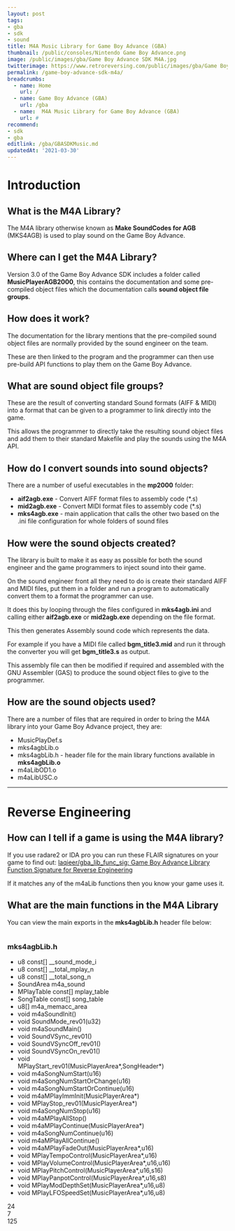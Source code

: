 ```yaml
---
layout: post
tags: 
- gba
- sdk
- sound
title: M4A Music Library for Game Boy Advance (GBA)
thumbnail: /public/consoles/Nintendo Game Boy Advance.png
image: /public/images/gba/Game Boy Advance SDK M4A.jpg
twitterimage: https://www.retroreversing.com/public/images/gba/Game Boy Advance SDK M4A.jpg
permalink: /game-boy-advance-sdk-m4a/
breadcrumbs:
  - name: Home
    url: /
  - name: Game Boy Advance (GBA)
    url: /gba
  - name:  M4A Music Library for Game Boy Advance (GBA)
    url: #
recommend: 
- sdk
- gba
editlink: /gba/GBASDKMusic.md
updatedAt: '2021-03-30'
---
```


# Introduction

## What is the M4A Library?
The M4A library otherwise known as **Make SoundCodes for AGB** (MKS4AGB) is used to play sound on the Game Boy Advance.

## Where can I get the M4A Library?
Version 3.0 of the Game Boy Advance SDK includes a folder called **MusicPlayerAGB2000**, this contains the documentation and some pre-compiled  object files which the documentation calls **sound object file groups**. 

## How does it work?
The documentation for the library mentions that the pre-compiled sound object files are normally provided by the sound engineer on the team.

These are then linked to the program and the programmer can then use pre-build API functions to play them on the Game Boy Advance.

## What are sound object file groups?
These are the result of converting standard Sound formats (AIFF & MIDI) into a format that can be given to a programmer to link directly into the game.

This allows the programmer to directly take the resulting sound object files and add them to their standard Makefile and play the sounds using the M4A API.

## How do I convert sounds into sound objects?
There are a number of useful executables in the **mp2000** folder:
* **aif2agb.exe** - Convert AIFF format files to assembly code (\*.s)
* **mid2agb.exe** - Convert MIDI format files  to assembly code (\*.s)
* **mks4agb.exe** - main application that calls the other two based on the .ini file configuration for whole folders of sound files


## How were the sound objects created?
The library is built to make it as easy as possible for both the sound engineer and the game programmers to inject sound into their game.

On the sound engineer front all they need to do is create their standard AIFF and MIDI files, put them in a folder and run a program to automatically convert them to a format the programmer can use.

It does this by looping through the files configured in **mks4agb.ini** and calling either **aif2agb.exe** or **mid2agb.exe** depending on the file format.

This then generates Assembly sound code which represents the data.

For example if you have a MIDI file called **bgm_title3.mid** and run it through the converter you will get **bgm_title3.s** as output.

This assembly file can then be modified if required and assembled with the GNU Assembler (GAS) to produce the sound object files to give to the programmer.

## How are the sound objects used?
There are a number of files that are required in order to bring the M4A library into your Game Boy Advance project, they are:
* MusicPlayDef.s
* mks4agbLib.o
* mks4agbLib.h - header file for the main library functions available in **mks4agbLib.o**
* m4aLibOD1.o
* m4aLibUSC.o

---
# Reverse Engineering

## How can I tell if a game is using the M4A library?
If you use radare2 or IDA pro you can run these FLAIR signatures on your game to find out:
[laqieer/gba_lib_func_sig: Game Boy Advance Library Function Signature for Reverse Engineering](https://github.com/laqieer/gba_lib_func_sig)

If it matches any of the m4aLib functions then you know your game uses it.

## What are the main functions in the M4A Library
You can view the main exports in the **mks4agbLib.h** header file below:
<section class="rr-main-cards" style="justify-content: center">

<div class="rr-file-card">
  <img class="geopattern" data-title="mks4agbLib.h" />
  <h3>mks4agbLib.h</h3><ul style="width:350px">
    <li><span>u8 const[]</span> __sound_mode_i</li> 
    <li><span>u8 const[]</span> __total_mplay_n</li> 
    <li><span>u8 const[]</span> __total_song_n</li> 
    <li><span>SoundArea</span> m4a_sound</li> 
    <li><span>MPlayTable const[]</span> mplay_table</li> 
    <li><span>SongTable const[]</span> song_table</li> 
    <li><span>u8[]</span> m4a_memacc_area</li> 
    <li><span>void</span> m4aSoundInit<span class="rr-func-args">()</span></li> 
    <li><span>void</span> SoundMode_rev01<span class="rr-func-args">(u32)</span></li> 
    <li><span>void</span> m4aSoundMain<span class="rr-func-args">()</span></li> 
    <li><span>void</span> SoundVSync_rev01<span class="rr-func-args">()</span></li> 
    <li><span>void</span> SoundVSyncOff_rev01<span class="rr-func-args">()</span></li> 
    <li><span>void</span> SoundVSyncOn_rev01<span class="rr-func-args">()</span></li> 
    <li><span>void</span> MPlayStart_rev01<span class="rr-func-args">(MusicPlayerArea*,SongHeader*)</span></li> 
    <li><span>void</span> m4aSongNumStart<span class="rr-func-args">(u16)</span></li> 
    <li><span>void</span> m4aSongNumStartOrChange<span class="rr-func-args">(u16)</span></li> 
    <li><span>void</span> m4aSongNumStartOrContinue<span class="rr-func-args">(u16)</span></li> 
    <li><span>void</span> m4aMPlayImmInit<span class="rr-func-args">(MusicPlayerArea*)</span></li> 
    <li><span>void</span> MPlayStop_rev01<span class="rr-func-args">(MusicPlayerArea*)</span></li> 
    <li><span>void</span> m4aSongNumStop<span class="rr-func-args">(u16)</span></li> 
    <li><span>void</span> m4aMPlayAllStop<span class="rr-func-args">()</span></li> 
    <li><span>void</span> m4aMPlayContinue<span class="rr-func-args">(MusicPlayerArea*)</span></li> 
    <li><span>void</span> m4aSongNumContinue<span class="rr-func-args">(u16)</span></li> 
    <li><span>void</span> m4aMPlayAllContinue<span class="rr-func-args">()</span></li> 
    <li><span>void</span> m4aMPlayFadeOut<span class="rr-func-args">(MusicPlayerArea*,u16)</span></li> 
    <li><span>void</span> MPlayTempoControl<span class="rr-func-args">(MusicPlayerArea*,u16)</span></li> 
    <li><span>void</span> MPlayVolumeControl<span class="rr-func-args">(MusicPlayerArea*,u16,u16)</span></li> 
    <li><span>void</span> MPlayPitchControl<span class="rr-func-args">(MusicPlayerArea*,u16,s16)</span></li> 
    <li><span>void</span> MPlayPanpotControl<span class="rr-func-args">(MusicPlayerArea*,u16,s8)</span></li> 
    <li><span>void</span> MPlayModDepthSet<span class="rr-func-args">(MusicPlayerArea*,u16,u8)</span></li> 
    <li><span>void</span> MPlayLFOSpeedSet<span class="rr-func-args">(MusicPlayerArea*,u16,u8)</span></li> 
  </ul>
  <div class="rr-file-stats">    <div class="rr-file-stat rr-file-stats-functions">24</div>    <div class="rr-file-stat rr-file-stats-variables">7</div>    <div class="rr-file-stat rr-file-stats-lines">125</div>  </div>
</div>


</section>

